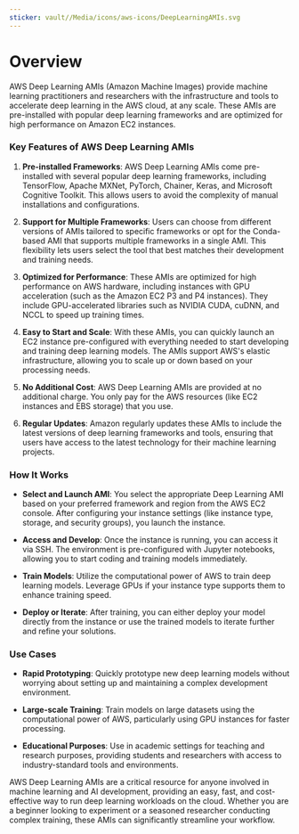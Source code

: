 ```yaml
---
sticker: vault//Media/icons/aws-icons/DeepLearningAMIs.svg
---
```

# Overview

AWS Deep Learning AMIs (Amazon Machine Images) provide machine learning practitioners and researchers with the infrastructure and tools to accelerate deep learning in the AWS cloud, at any scale. These AMIs are pre-installed with popular deep learning frameworks and are optimized for high performance on Amazon EC2 instances.

### Key Features of AWS Deep Learning AMIs

1. **Pre-installed Frameworks**: AWS Deep Learning AMIs come pre-installed with several popular deep learning frameworks, including TensorFlow, Apache MXNet, PyTorch, Chainer, Keras, and Microsoft Cognitive Toolkit. This allows users to avoid the complexity of manual installations and configurations.
    
2. **Support for Multiple Frameworks**: Users can choose from different versions of AMIs tailored to specific frameworks or opt for the Conda-based AMI that supports multiple frameworks in a single AMI. This flexibility lets users select the tool that best matches their development and training needs.
    
3. **Optimized for Performance**: These AMIs are optimized for high performance on AWS hardware, including instances with GPU acceleration (such as the Amazon EC2 P3 and P4 instances). They include GPU-accelerated libraries such as NVIDIA CUDA, cuDNN, and NCCL to speed up training times.
    
4. **Easy to Start and Scale**: With these AMIs, you can quickly launch an EC2 instance pre-configured with everything needed to start developing and training deep learning models. The AMIs support AWS's elastic infrastructure, allowing you to scale up or down based on your processing needs.
    
5. **No Additional Cost**: AWS Deep Learning AMIs are provided at no additional charge. You only pay for the AWS resources (like EC2 instances and EBS storage) that you use.
    
6. **Regular Updates**: Amazon regularly updates these AMIs to include the latest versions of deep learning frameworks and tools, ensuring that users have access to the latest technology for their machine learning projects.
    

### How It Works

- **Select and Launch AMI**: You select the appropriate Deep Learning AMI based on your preferred framework and region from the AWS EC2 console. After configuring your instance settings (like instance type, storage, and security groups), you launch the instance.
    
- **Access and Develop**: Once the instance is running, you can access it via SSH. The environment is pre-configured with Jupyter notebooks, allowing you to start coding and training models immediately.
    
- **Train Models**: Utilize the computational power of AWS to train deep learning models. Leverage GPUs if your instance type supports them to enhance training speed.
    
- **Deploy or Iterate**: After training, you can either deploy your model directly from the instance or use the trained models to iterate further and refine your solutions.
    

### Use Cases

- **Rapid Prototyping**: Quickly prototype new deep learning models without worrying about setting up and maintaining a complex development environment.
    
- **Large-scale Training**: Train models on large datasets using the computational power of AWS, particularly using GPU instances for faster processing.
    
- **Educational Purposes**: Use in academic settings for teaching and research purposes, providing students and researchers with access to industry-standard tools and environments.
    

AWS Deep Learning AMIs are a critical resource for anyone involved in machine learning and AI development, providing an easy, fast, and cost-effective way to run deep learning workloads on the cloud. Whether you are a beginner looking to experiment or a seasoned researcher conducting complex training, these AMIs can significantly streamline your workflow.